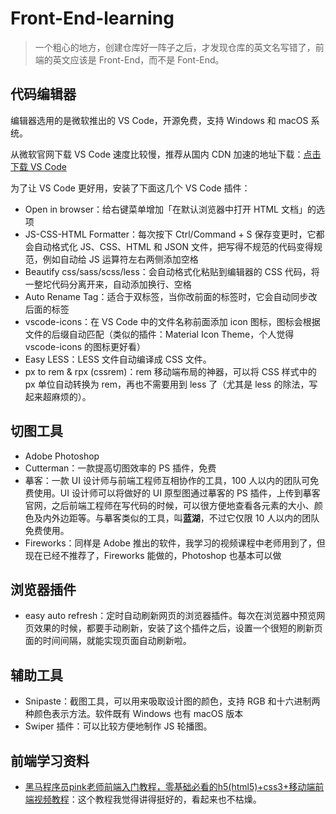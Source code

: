 # Front-End-learning   

> 一个粗心的地方，创建仓库好一阵子之后，才发现仓库的英文名写错了，前端的英文应该是 Front-End，而不是 Font-End。      

## 代码编辑器  

编辑器选用的是微软推出的 VS Code，开源免费，支持 Windows 和 macOS 系统。   

从微软官网下载 VS Code 速度比较慢，推荐从国内 CDN 加速的地址下载：[点击下载 VS Code](https://t.co/kFjlDoaVS1?amp=1)        

为了让 VS Code 更好用，安装了下面这几个 VS Code 插件：   

* Open in browser：给右键菜单增加「在默认浏览器中打开 HTML 文档」的选项    
* JS-CSS-HTML Formatter：每次按下 Ctrl/Command + S 保存变更时，它都会自动格式化 JS、CSS、HTML 和 JSON 文件，把写得不规范的代码变得规范，例如自动给 JS 运算符左右两侧添加空格            
* Beautify css/sass/scss/less：会自动格式化粘贴到编辑器的 CSS 代码，将一整坨代码分离开来，自动添加换行、空格     
* Auto Rename Tag：适合于双标签，当你改前面的标签时，它会自动同步改后面的标签      
* vscode-icons：在 VS Code 中的文件名称前面添加 icon 图标，图标会根据文件的后缀自动匹配（类似的插件：Material Icon Theme，个人觉得 vscode-icons 的图标更好看）   
* Easy LESS：LESS 文件自动编译成 CSS 文件。       
* px to rem & rpx (cssrem)：rem 移动端布局的神器，可以将 CSS 样式中的 px 单位自动转换为 rem，再也不需要用到 less 了（尤其是 less 的除法，写起来超麻烦的）。      

## 切图工具       

* Adobe Photoshop       
* Cutterman：一款提高切图效率的 PS 插件，免费         
* 摹客：一款 UI 设计师与前端工程师互相协作的工具，100 人以内的团队可免费使用。UI 设计师可以将做好的 UI 原型图通过摹客的 PS 插件，上传到摹客官网，之后前端工程师在写代码的时候，可以很方便地查看各元素的大小、颜色及内外边距等。与摹客类似的工具，叫**蓝湖**，不过它仅限 10 人以内的团队免费使用。           
* Fireworks：同样是 Adobe 推出的软件，我学习的视频课程中老师用到了，但现在已经不推荐了，Fireworks 能做的，Photoshop 也基本可以做       

## 浏览器插件  

* easy auto refresh：定时自动刷新网页的浏览器插件。每次在浏览器中预览网页效果的时候，都要手动刷新，安装了这个插件之后，设置一个很短的刷新页面的时间间隔，就能实现页面自动刷新啦。     

## 辅助工具     
* Snipaste：截图工具，可以用来吸取设计图的颜色，支持 RGB 和十六进制两种颜色表示方法。软件既有 Windows 也有 macOS 版本        
* Swiper 插件：可以比较方便地制作 JS 轮播图。      


## 前端学习资料   

* [黑马程序员pink老师前端入门教程，零基础必看的h5(html5)+css3+移动端前端视频教程](https://www.bilibili.com/video/BV14J4114768?p=1)：这个教程我觉得讲得挺好的，看起来也不枯燥。     